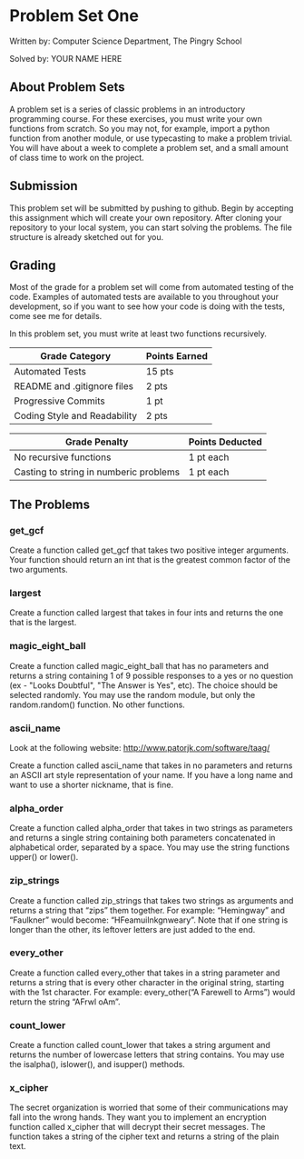 Problem Set One
================

Written by: Computer Science Department, The Pingry School

Solved by: YOUR NAME HERE

About Problem Sets
------------------
A problem set is a series of classic problems in an introductory programming course. For these exercises, you must write your own functions from scratch. So you may not, for example, import a python function from another module, or use typecasting to make a problem trivial. You will have about a week to complete a problem set, and a small amount of class time to work on the project.


Submission
----------
This problem set will be submitted by pushing to github. Begin by accepting this assignment which will create your own repository. After cloning your repository to your local system, you can start solving the problems. The file structure is already sketched out for you.


Grading
-------
Most of the grade for a problem set will come from automated testing of the code. Examples of automated tests are available to you throughout your development, so if you want to see how your code is doing with the tests, come see me for details.

In this problem set, you must write at least two functions recursively.

|Grade Category | Points Earned|
| --- | --- |
| Automated Tests | 15 pts |
| README and .gitignore files | 2 pts |
| Progressive Commits | 1 pt |
| Coding Style and Readability | 2 pts|

| Grade Penalty | Points Deducted |
| --- | --- |
| No recursive functions | 1 pt each |
| Casting to string in numberic problems | 1 pt each |

The Problems
------------
### get_gcf
Create a function called get_gcf that takes two positive integer arguments. Your function should return an int that is the greatest common factor of the two arguments.

### largest
Create a function called largest that takes in four ints and returns the one that is the largest.

### magic_eight_ball
Create a function called magic_eight_ball that has no parameters and returns a string containing 1 of 9 possible responses to a yes or no question (ex - "Looks Doubtful", "The Answer is Yes", etc). The choice should be selected randomly. You may use the random module, but only the random.random() function. No other functions.

### ascii_name
Look at the following website: http://www.patorjk.com/software/taag/

Create a function called ascii_name that takes in no parameters and returns an ASCII art style representation of your name. If you have a long name and want to use a shorter nickname, that is fine.


### alpha_order
Create a function called alpha_order that takes in two strings as parameters and returns a single string containing both parameters concatenated in alphabetical order, separated by a space. You may use the string functions upper() or lower().

### zip_strings
Create a function called zip_strings that takes two strings as arguments and returns a string that “zips” them together. For example: “Hemingway” and “Faulkner” would become: “HFeamuilnkgnweary”. Note that if one string is longer than the other, its leftover letters are just added to the end.

### every_other
Create a function called every_other that takes in a string parameter and returns a string that is every other character in the original string, starting with the 1st character. For example: every_other(“A Farewell to Arms”) would return the string “AFrwl oAm”.

### count_lower
Create a function called count_lower that takes a string argument and returns the number of lowercase letters that string contains. You may use the isalpha(), islower(), and isupper() methods.

### x_cipher
The secret organization is worried that some of their communications may fall into the wrong hands. They want you to implement an encryption function called x_cipher that will decrypt their secret messages. The function takes a string of the cipher text and returns a string of the plain text.


